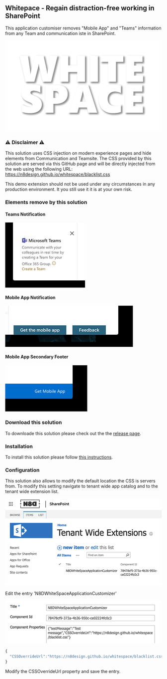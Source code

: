 ## Whitepace - Regain distraction-free working in SharePoint 

This application customiser removes "Mobile App" and "Teams" information from any Team and communication iste in SharePoint.

![Whitespace Logo](docs/assets/whitespace.jpg)

### ⚠️ Disclaimer ⚠️

This solution uses CSS injection on modern experience pages and hide elements from Communication and Teamsite. The CSS provided by this solution are served via this GitHub page and will be directly injected from the web using the following URL: https://n8design.github.io/whitespace/blacklist.css

This demo extension should not be used under any circumstances in any production environment. It you still use it it is at your own risk.

### Elements remove by this solution

#### Teams Notification

![Teams notification](docs/assets/teams-notification.png)

#### Mobile App Notification

![Mobile app](docs/assets/mobile-app-notification.png)

#### Mobile App Secondary Footer

![Mobile app](docs/assets/mobile-app-bold-footer.png)


### Download this solution

To downloade this solution please check out the the [release page](https://github.com/n8design/whitespace/releases).

### Installation

To install this solution please follow [this instructions](https://docs.microsoft.com/en-us/sharepoint/dev/spfx/web-parts/get-started/serve-your-web-part-in-a-sharepoint-page#deploy-the-helloworld-package-to-app-catalog).

### Configuration

This solution also allows to modify the default location the CSS is servers from. To modify this setting navigate to tenant wide app catalog and to the tenant wide extension list.

![Tenant wide application catalog](docs/assets/tenant-wide-extensions.png)

Edit the entry 'N8DWhiteSpaceApplicationCustomizer'

![Edit component properties](docs/assets/edit-component-properties.png)

```js
{
  "CSSOverrideUrl":"https://n8design.github.io/whitespace/blacklist.css"
}
```

Modify the CSSOverrideUrl property and save the entry.


